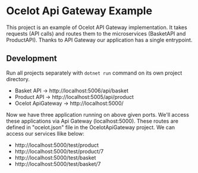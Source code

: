 # Ocelot Api Gateway Example

This project is an example of Ocelot API Gateway implementation. It takes requests (API calls) and routes them to the microservices (BasketAPI and ProductAPI). Thanks to API Gateway our application has a single entrypoint.

## Development

Run all projects separately with `dotnet run` command on its own project directory.

- Basket API -> http://localhost:5006/api/basket
- Product API -> http://localhost:5005/api/product
- Ocelot ApiGateway -> http://localhost:5000/

Now we have three application running on above given ports. We'll access these applications via Api Gateway (localhost:5000). These routes are defined in "ocelot.json" file in the OcelotApiGateway project. We can access our services llike below:

- http://localhost:5000/test/product
- http://localhost:5000/test/product/7
- http://localhost:5000/test/basket
- http://localhost:5000/test/basket/7
